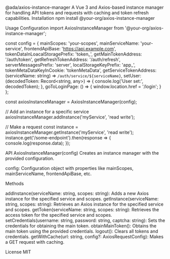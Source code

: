 @ada/axios-instance-manager
A Vue 3 and Axios-based instance manager for handling API tokens and requests with caching and token refresh capabilities.
Installation
npm install @your-org/axios-instance-manager

Usage
Configuration
import AxiosInstanceManager from '@your-org/axios-instance-manager';

const config = {
mainScopes: 'your-scopes',
mainServiceName: 'your-service',
frontendApiBase: 'https://api.example.com',
tokenDataInLoacalStoragePrefix: 'token_',
getMainTokenAddress: '/auth/token',
getRefreshTokenAddress: '/auth/refresh',
serverMessagesPrefix: 'server',
localStorageKeyPrefix: 'app_',
tokenMetaDataKeyInCookie: 'tokenMetaData',
getServiceTokenAddress: (serviceName: string) => `/auth/service/${serviceName}`,
setUser: (decodedToken: Record<string, any>) => {
console.log('User set:', decodedToken);
},
goToLoginPage: () => {
window.location.href = '/login';
}
};

const axiosInstanceManager = AxiosInstanceManager(config);

// Add an instance for a specific service
axiosInstanceManager.addInstance('myService', 'read write');

// Make a request
const instance = axiosInstanceManager.getInstance('myService', 'read write');
instance.get('/some-endpoint').then(response => {
console.log(response.data);
});

API
AxiosInstanceManager(config)
Creates an instance manager with the provided configuration.

config: Configuration object with properties like mainScopes, mainServiceName, frontendApiBase, etc.

Methods

addInstance(serviceName: string, scopes: string): Adds a new Axios instance for the specified service and scopes.
getInstance(serviceName: string, scopes: string): Retrieves an Axios instance for the specified service and scopes.
getToken(serviceName: string, scopes: string): Retrieves the access token for the specified service and scopes.
setCredentials(username: string, password: string, captcha: string): Sets the credentials for obtaining the main token.
obtainMainToken(): Obtains the main token using the provided credentials.
logout(): Clears all tokens and credentials.
getWithCache(url: string, config?: AxiosRequestConfig): Makes a GET request with caching.

License
MIT